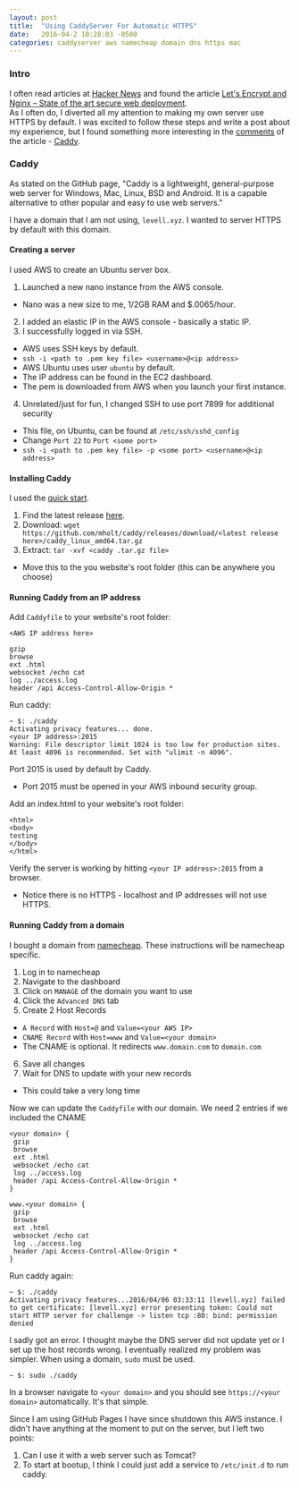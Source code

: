 ```yaml
---
layout: post
title:  "Using CaddyServer For Automatic HTTPS"
date:   2016-04-2 10:28:03 -0500
categories: caddyserver aws namecheap domain dns https mac
---
```


### Intro
I often read articles at [Hacker News](https://news.ycombinator.com/) and found the article [Let's Encrypt and Nginx – State of the art secure web deployment](https://letsecure.me/secure-web-deployment-with-lets-encrypt-and-nginx/).  
As I often do, I diverted all my attention to making my own server use HTTPS by default. I was excited to follow these steps and write a post about my experience, but I found something more interesting in the [comments](https://news.ycombinator.com/item?id=11399476) of the article - [Caddy](https://github.com/mholt/caddy).

### Caddy
As stated on the GitHub page, "Caddy is a lightweight, general-purpose web server for Windows, Mac, Linux, BSD and Android. It is a capable alternative to other popular and easy to use web servers."   

I have a domain that I am not using, `levell.xyz`. I wanted to server HTTPS by default with this domain.

#### Creating a server
I used AWS to create an Ubuntu server box.

1. Launched a new nano instance from the AWS console.
 - Nano was a new size to me, 1/2GB RAM and $.0065/hour.
2. I added an elastic IP in the AWS console - basically a static IP.
3. I successfully logged in via SSH.
 - AWS uses SSH keys by default.
 - `ssh -i <path to .pem key file> <username>@<ip address>`
 - AWS Ubuntu uses user `ubuntu` by default.
 - The IP address can be found in the EC2 dashboard.
 - The pem is downloaded from AWS when you launch your first instance.
4. Unrelated/just for fun, I changed SSH to use port 7899 for additional security
 - This file, on Ubuntu, can be found at `/etc/ssh/sshd_config`
 - Change `Port 22` to `Port <some port>`
 - `ssh -i <path to .pem key file> -p <some port> <username>@<ip address>`

#### Installing Caddy
I used the [quick start](https://github.com/mholt/caddy#quick-start).

1. Find the latest release [here](https://github.com/mholt/caddy/releases/latest).
2. Download: `wget https://github.com/mholt/caddy/releases/download/<latest release here>/caddy_linux_amd64.tar.gz`
3. Extract: `tar -xvf <caddy .tar.gz file>`
 - Move this to the you website's root folder (this can be anywhere you choose)

#### Running Caddy from an IP address

Add `Caddyfile` to your website's root folder:

```
<AWS IP address here>

gzip
browse
ext .html
websocket /echo cat
log ../access.log
header /api Access-Control-Allow-Origin *
```

Run caddy:

```
~ $: ./caddy
Activating privacy features... done.
<your IP address>:2015
Warning: File descriptor limit 1024 is too low for production sites.
At least 4096 is recommended. Set with "ulimit -n 4096".
```

Port 2015 is used by default by Caddy.  
- Port 2015 must be opened in your AWS inbound security group.

Add an index.html to your website's root folder:

```
<html>
<body>
testing
</body>
</html>
```

Verify the server is working by hitting `<your IP address>:2015` from a browser.  
- Notice there is no HTTPS - localhost and IP addresses will not use HTTPS.

#### Running Caddy from a domain
I bought a domain from [namecheap](https://namecheap.com). These instructions will be namecheap specific.

1. Log in to namecheap
2. Navigate to the dashboard
3. Click on `MANAGE` of the domain you want to use
4. Click the `Advanced DNS` tab
5. Create 2 Host Records
 - `A Record` with `Host=@` and `Value=<your AWS IP>`
 - `CNAME Record` with `Host=www` and `Value=<your domain>`
 - The CNAME is optional. It redirects `www.domain.com` to `domain.com`
6. Save all changes
7. Wait for DNS to update with your new records
 - This could take a very long time

Now we can update the `Caddyfile` with our domain. We need 2 entries if we included the CNAME

```
<your domain> {
 gzip
 browse
 ext .html
 websocket /echo cat
 log ../access.log
 header /api Access-Control-Allow-Origin *
}

www.<your domain> {
 gzip
 browse
 ext .html
 websocket /echo cat
 log ../access.log
 header /api Access-Control-Allow-Origin *
}
```

Run caddy again:

```
~ $: ./caddy
Activating privacy features...2016/04/06 03:33:11 [levell.xyz] failed 
to get certificate: [levell.xyz] error presenting token: Could not
start HTTP server for challenge -> listen tcp :80: bind: permission denied
```

I sadly got an error. I thought maybe the DNS server did not update yet or I set up the host records wrong. I eventually realized my problem was simpler. When using a domain, `sudo` must be used.

```
~ $: sudo ./caddy
```

In a browser navigate to `<your domain>` and you should see `https://<your domain>` automatically. It's that simple.

Since I am using GitHub Pages I have since shutdown this AWS instance. I didn't have anything at the moment to put on the server, but I left two points:

1. Can I use it with a web server such as Tomcat?
2. To start at bootup, I think I could just add a service to `/etc/init.d` to run caddy.

